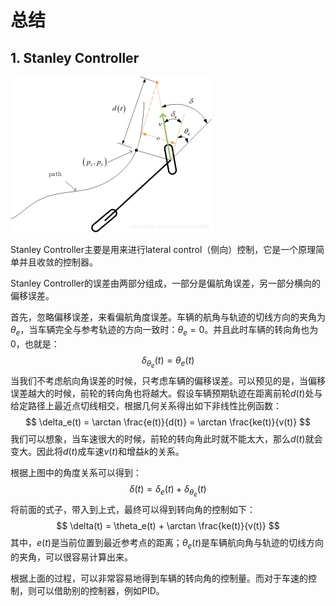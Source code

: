 # 总结



## 1. Stanley Controller

<img src="doc/stanley_control.jpg" alt="stanly_control" style="zoom:50%;" />

Stanley Controller主要是用来进行lateral control（侧向）控制，它是一个原理简单并且收敛的控制器。

Stanley Controller的误差由两部分组成，一部分是偏航角误差，另一部分横向的偏移误差。

首先，忽略偏移误差，来看偏航角度误差。车辆的航角与轨迹的切线方向的夹角为$\theta_e$，当车辆完全与参考轨迹的方向一致时：$\theta_e = 0$。并且此时车辆的转向角也为0，也就是：
$$
\delta_{\theta_e}(t) = \theta_e(t)
$$
当我们不考虑航向角误差的时候，只考虑车辆的偏移误差。可以预见的是，当偏移误差越大的时候，前轮的转向角也将越大。假设车辆预期轨迹在距离前轮$d(t)$处与给定路径上最近点切线相交，根据几何关系得出如下非线性比例函数：
$$
\delta_e(t) = \arctan \frac{e(t)}{d(t)} = \arctan \frac{ke(t)}{v(t)}
$$
我们可以想象，当车速很大的时候，前轮的转向角此时就不能太大，那么$d(t)$就会变大。因此将$d(t)$成车速$v(t)$和增益$k$的关系。

根据上图中的角度关系可以得到：
$$
\delta(t) = \delta_e(t) + \delta_{\theta_e}(t)
$$
将前面的式子，带入到上式，最终可以得到转向角的控制如下：
$$
\delta(t) = \theta_e(t) + \arctan \frac{ke(t)}{v(t)}
$$
其中，$e(t)$是当前位置到最近参考点的距离；$\theta_e(t)$是车辆航向角与轨迹的切线方向的夹角，可以很容易计算出来。

根据上面的过程，可以非常容易地得到车辆的转向角的控制量。而对于车速的控制，则可以借助别的控制器，例如PID。
